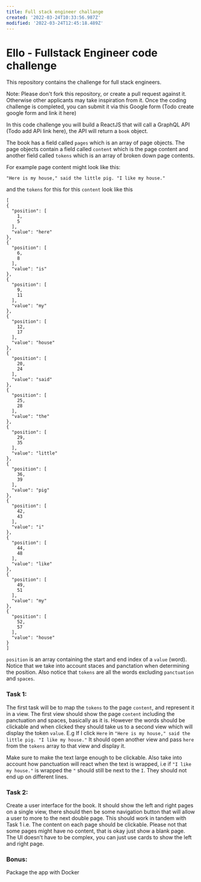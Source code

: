 ```yaml
---
title: Full stack engineer challange
created: '2022-03-24T10:33:56.987Z'
modified: '2022-03-24T12:45:18.489Z'
---
```


# Ello - Fullstack Engineer code challenge

This repository contains the challenge for full stack engineers.

Note: Please don't fork this repository, or create a pull request against it. Otherwise other applicants may take inspiration from it. Once the coding challenge is completed, you can submit it via this Google form (Todo create google form and link it here)

In this code challenge you will build a ReactJS that will call a GraphQL API (Todo add APi link here), the API will return a `book` object.

The book has a field called `pages` which is an array of page objects. The page objects contain a field called `content` which is the page content and another field called `tokens` which is an array of broken down page contents.

For example page content might look like this:

```
"Here is my house," said the little pig. "I like my house."
```

and the `tokens` for this for this `content` look like this

```
[
{
  "position": [
    1,
    5
  ],
  "value": "here"
},
{
  "position": [
    6,
    8
  ],
  "value": "is"
},
{
  "position": [
    9,
    11
  ],
  "value": "my"
},
{
  "position": [
    12,
    17
  ],
  "value": "house"
},
{
  "position": [
    20,
    24
  ],
  "value": "said"
},
{
  "position": [
    25,
    28
  ],
  "value": "the"
},
{
  "position": [
    29,
    35
  ],
  "value": "little"
},
{
  "position": [
    36,
    39
  ],
  "value": "pig"
},
{
  "position": [
    42,
    43
  ],
  "value": "i"
},
{
  "position": [
    44,
    48
  ],
  "value": "like"
},
{
  "position": [
    49,
    51
  ],
  "value": "my"
},
{
  "position": [
    52,
    57
  ],
  "value": "house"
}
]
```

`position` is an array containing the start and end index of a `value` (word). Notice that we take into account staces and panctation when determining the position. Also notice that `tokens` are all the words excluding `panctuation` and `spaces`.

### Task 1:

The first task will be to map the `tokens` to the page `content`, and represent it in a view. The first view should show the page `content` including the panctuation and spaces, basically as it is. However the words should be clickable and when clicked they should take us to a second view which will display the token `value`. E.g If I click `Here` in `"Here is my house," said the little pig. "I like my house."` It should open another view and pass `here` from the `tokens` array to that view and display it.

Make sure to make the text large enough to be clickable. Also take into account how panctuation will react when the text is wrapped, i.e if `"I like my house."` is wrapped the `"` should still be next to the `I`. They should not end up on different lines.

### Task 2:

Create a user interface for the book. It should show the left and right pages on a single view, there should then be some navigation button that will allow a user to more to the next double page. This should work in tandem with Task 1 i.e. The content on each page should be clickable. Please not that some pages might have no content, that is okay just show a blank page. The UI doesn't have to be complex, you can just use cards to show the left and right page.

### Bonus:

Package the app with Docker


